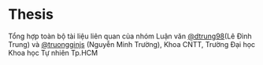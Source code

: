 # Thesis
Tổng hợp toàn bộ tài liệu liên quan của nhóm Luận văn [@dtrung98](https://github.com/dtrung98)(Lê Đình Trung) và [@truongginjs](https://github.com/truongginjs) (Nguyễn Minh Trường), Khoa CNTT, Trường Đại học Khoa học Tự nhiên Tp.HCM

